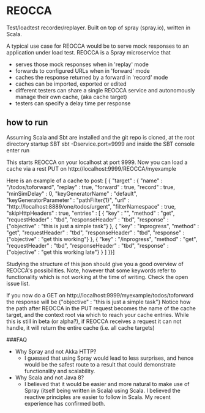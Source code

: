 # REOCCA
Test/loadtest recorder/replayer.
Built on top of spray (spray.io), written in Scala.

A typical use case for REOCCA would be to serve mock responses to an application under load test. REOCCA is a Spray microservice that 
* serves those mock responses when in 'replay' mode
* forwards to configured URLs when in 'forward' mode
* caches the response returned by a forward in 'record' mode
* caches can be imported, exported or edited
* different testers can share a single REOCCA service and autonomously manage their own cache, (aka cache target)
* testers can specify a delay time per response

## how to run
Assuming Scala and Sbt are installed and the git repo is cloned, at the root directory startup SBT
    sbt -Dservice.port=9999
and inside the SBT console enter
    run
    
This starts REOCCA on your localhost at port 9999.
Now you can load a cache via a rest PUT on 
    http://localhost:9999/REOCCA/myexample
    
Here is an example of a cache to post:
        [  { "target" : {
            "name" : "/todos/toforward",
            "replay" : true, "forward" : true, "record" : true,
            "minSimDelay" : 0,
            "keyGeneratorName" : "default",
            "keyGeneratorParameter" : "pathFilter{1}",
            "url" : "http://localhost:8889/one/todos/urgent",
            "filterNamespace" : true,
            "skipHttpHeaders" : true,
            "entries" : [
             {    "key" : "",
                  "method" : "get", "requestHeader" : "tbd", "responseHeader" : "tbd",
                  "response" : {"objective" : "this is just a simple task"}
             },
             {    "key" : "inprogress",
                  "method" : "get", "requestHeader" : "tbd", "responseHeader" : "tbd",
                  "response" : {"objective" : "get this working"}
             },
             {   "key" : "/inprogress",
                  "method" : "get", "requestHeader" : "tbd", "responseHeader" : "tbd",
                  "response" : {"objective" : "get this working late"}
             }      ]
          }}]
          
Studying the structure of this json should give you a good overview of REOCCA's possibilities.
Note, however that some keywords refer to functionality which is not working at the time of writing.
Check the open issue list.

If you now do a GET on
    http://localhost:9999/myexample/todos/toforward
the response will be
    {"objective" : "this is just a simple task"} 
Notice how the path after REOCCA in the PUT request becomes the name of the cache target, and the context root via which to reach your cache entries.
While this is still in beta (or alpha?), if REOCCA receives a request it can not handle, it will return the entire cache (i.e. all cache targets)
 


###FAQ
* Why Spray and not Akka HTTP?
    * I guessed that using Spray would lead to less surprises, and hence would be the safest route to a result that could demonstrate functionality and scalability.
* Why Scala and not Java 8?
    * I believed that it would be easier and more natural to make use of Spray (itself being written in Scala) using Scala. I believed the reactive principles are easier to follow in Scala. My recent experience has confirmed both.
    
